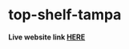 # top-shelf-tampa

<strong>Live website link <a target="_blank" href="https://korbendalas.github.io/top-shelf-tampa/#/">HERE </a> </strong>
